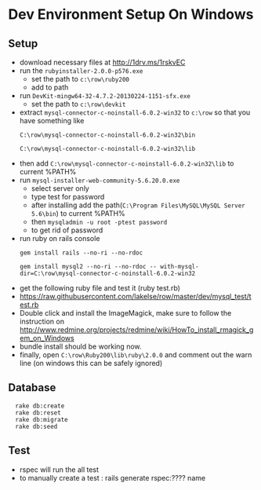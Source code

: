 # Dev Environment Setup On Windows

## Setup
* download necessary files at http://1drv.ms/1rskvEC
* run the `rubyinstaller-2.0.0-p576.exe`
  * set the path to ```c:\row\ruby200```
  * add to path
* run ```DevKit-mingw64-32-4.7.2-20130224-1151-sfx.exe```
  * set the path to ```c:\row\devkit```
* extract ```mysql-connector-c-noinstall-6.0.2-win32``` to ```c:\row``` so that you have something like
  ```
  C:\row\mysql-connector-c-noinstall-6.0.2-win32\bin

  C:\row\mysql-connector-c-noinstall-6.0.2-win32\lib
  ```
* then add ```C:\row\mysql-connector-c-noinstall-6.0.2-win32\lib``` to current %PATH%
* run ```mysql-installer-web-community-5.6.20.0.exe```
  * select server only
  * type test for password
  * after installing add the path(```C:\Program Files\MySQL\MySQL Server 5.6\bin```) to current %PATH%
  * then
    ```mysqladmin -u root -ptest password```
  * to get rid of password
* run ruby on rails console
  ```
  gem install rails --no-ri --no-rdoc

  gem install mysql2 --no-ri --no-rdoc -- with-mysql-dir=C:\row\mysql-connector-c-noinstall-6.0.2-win32
  ```
* get the following ruby file and test it (ruby test.rb)
* https://raw.githubusercontent.com/lakelse/row/master/dev/mysql_test/test.rb
* Double click and install the ImageMagick, make sure to follow the instruction on http://www.redmine.org/projects/redmine/wiki/HowTo_install_rmagick_gem_on_Windows
* bundle install should be working now.
* finally, open ```C:\row\Ruby200\lib\ruby\2.0.0``` and comment out the warn line (on windows this can be safely ignored)

## Database
```
  rake db:create
  rake db:reset
  rake db:migrate
  rake db:seed
```
## Test
* rspec will run the all test
* to manually create a test : rails generate rspec:???? name

